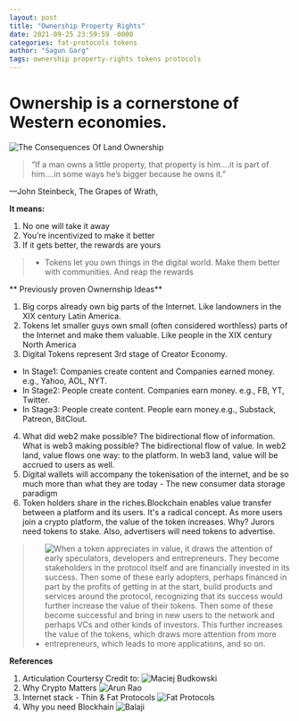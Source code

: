 ```yaml
---
layout: post
title: "Ownership Property Rights"
date: 2021-09-25 23:59:59 -0000
categories: fat-protocols tokens
author: "Sagun Garg"
tags: ownership property-rights tokens protocols
---
```


# Ownership is a cornerstone of Western economies. 
![The Consequences Of Land Ownership](https://www.hoover.org/research/consequences-land-ownership)

> “If a man owns a little property, that property is him.…it is part of him….in some ways he’s bigger because he owns it.”

—John Steinbeck, The Grapes of Wrath,

**It means:**
1) No one will take it away
2) You’re incentivized to make it better
3) If it gets better, the rewards are yours

> * Tokens let you own things in the digital world. Make them better with communities. And reap the rewards

** Previously proven Ownernship Ideas**
1. Big corps already own big parts of the Internet. Like landowners in the XIX century Latin America.
2. Tokens let smaller guys own small (often considered worthless) parts of the Internet and make them valuable. Like people in the XIX century North America
3. Digital Tokens represent 3rd stage of Creator Economy.
 - In Stage1: Companies create content and Companies earned money. e.g., Yahoo, AOL, NYT.
 - In Stage2: People create content. Companies earn money. e.g., FB, YT, Twitter.
 - In Stage3: People create content. People earn money.e.g., Substack, Patreon, BitClout.
 4. What did web2 make possible? The bidirectional flow of information. What is web3 making possible? The bidirectional flow of value. In web2 land, value flows one way: to the platform. In web3 land, value will be accrued to users as well.
 5. Digital wallets will accompany the tokenisation of the internet, and be so much more than what they are today - The new consumer data storage paradigm
 6. Token holders share in the riches.Blockchain enables value transfer between a platform and its users. It's a radical concept. As more users join a crypto platform, the value of the token increases. Why? Jurors need tokens to stake. Also, advertisers will need tokens to advertise.

> * ![When a token appreciates in value, it draws the attention of early speculators, developers and entrepreneurs. They become stakeholders in the protocol itself and are financially invested in its success. Then some of these early adopters, perhaps financed in part by the profits of getting in at the start, build products and services around the protocol, recognizing that its success would further increase the value of their tokens. Then some of these become successful and bring in new users to the network and perhaps VCs and other kinds of investors. This further increases the value of the tokens, which draws more attention from more entrepreneurs, which leads to more applications, and so on.](https://www.usv.com/writing/2016/08/fat-protocols/)


**References**
1. Articulation Courtersy Credit to: ![Maciej Budkowski](https://twitter.com/MaciejBudkowski)
2. Why Crypto Matters ![Arun Rao](https://raohacker.com/why-crypto-matters-and-its-a-lot-more-than-bitcoin/)
3. Internet stack - Thin & Fat Protocols ![Fat Protocols](https://www.usv.com/writing/2016/08/fat-protocols/)
4. Why you need Blockhain ![Balaji](https://balajis.com/yes-you-may-need-a-blockchain/)